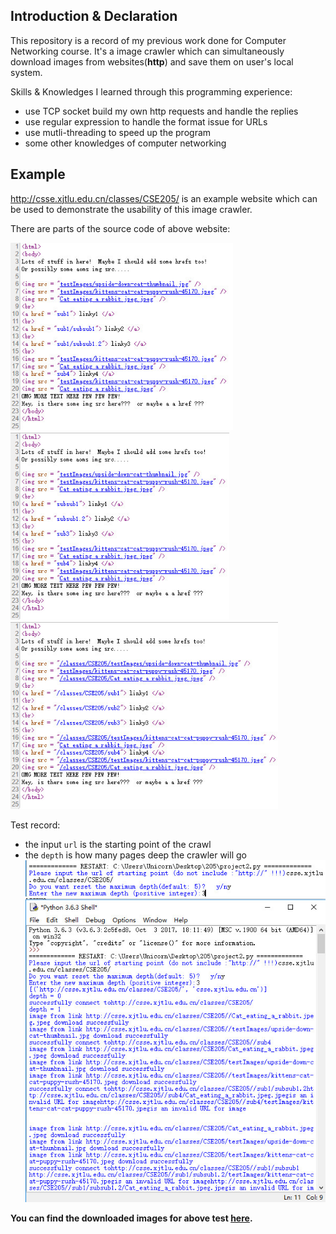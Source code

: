 ## Introduction & Declaration 
This repository is a record of my previous work done for Computer Networking course. It's a image crawler which can simultaneously download images from websites(**http**) and save them on user's local system. 

Skills & Knowledges I learned through this programming experience:

* use TCP socket build my own http requests and handle the replies
* use regular expression to handle the format issue for URLs
* use mutli-threading to speed up the program
* some other knowledges of computer networking

## Example
http://csse.xjtlu.edu.cn/classes/CSE205/ is an example website which can be used to demonstrate the usability of this image crawler.

There are parts of the source code of above website:

<img src="/images/sourcecode1.jpg" height="300px"> <img src="/images/sourcecode2.jpg" height="300px"> <img src="/images/sourcecode3.jpg" height="300px">

Test record:   
* the input ```url``` is the starting point of the crawl
* the ```depth``` is how many pages deep the crawler will go
<img src="/images/init.jpg"> <img src="/images/running.jpg">

**You can find the downloaded images for above test [here](/images/csse.xjtlu.edu.cn/classes/CSE205/).**
